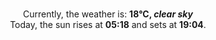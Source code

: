 <p  align="center"><br/>Currently, the weather is: <b> 18°C, <i>clear sky</i></b></br>Today, the sun rises at <b>05:18</b> and sets at <b>19:04</b>.</p>